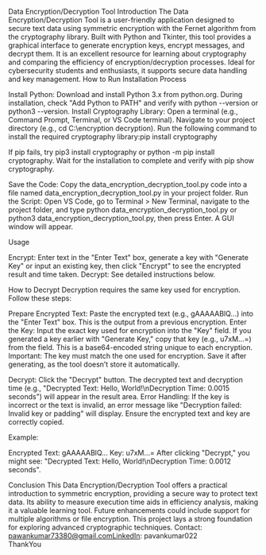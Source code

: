 Data Encryption/Decryption Tool
Introduction
The Data Encryption/Decryption Tool is a user-friendly application designed to secure text data using symmetric encryption with the Fernet algorithm from the cryptography library. Built with Python and Tkinter, this tool provides a graphical interface to generate encryption keys, encrypt messages, and decrypt them. It is an excellent resource for learning about cryptography and comparing the efficiency of encryption/decryption processes. Ideal for cybersecurity students and enthusiasts, it supports secure data handling and key management.
How to Run
Installation Process

Install Python: Download and install Python 3.x from python.org. During installation, check "Add Python to PATH" and verify with python --version or python3 --version.
Install Cryptography Library:
Open a terminal (e.g., Command Prompt, Terminal, or VS Code terminal).
Navigate to your project directory (e.g., cd C:\encryption decryption).
Run the following command to install the required cryptography library:pip install cryptography


If pip fails, try pip3 install cryptography or python -m pip install cryptography. Wait for the installation to complete and verify with pip show cryptography.


Save the Code: Copy the data_encryption_decryption_tool.py code into a file named data_encryption_decryption_tool.py in your project folder.
Run the Script: Open VS Code, go to Terminal > New Terminal, navigate to the project folder, and type python data_encryption_decryption_tool.py or python3 data_encryption_decryption_tool.py, then press Enter. A GUI window will appear.

Usage

Encrypt: Enter text in the "Enter Text" box, generate a key with "Generate Key" or input an existing key, then click "Encrypt" to see the encrypted result and time taken.
Decrypt: See detailed instructions below.

How to Decrypt
Decryption requires the same key used for encryption. Follow these steps:

Prepare Encrypted Text: Paste the encrypted text (e.g., gAAAAABlQ...) into the "Enter Text" box. This is the output from a previous encryption.
Enter the Key: Input the exact key used for encryption into the "Key" field. 
If you generated a key earlier with "Generate Key," copy that key (e.g., u7xM...=) from the field. This is a base64-encoded string unique to each encryption.
Important: The key must match the one used for encryption. Save it after generating, as the tool doesn’t store it automatically.


Decrypt: Click the "Decrypt" button. The decrypted text and decryption time (e.g., "Decrypted Text: Hello, World!\nDecryption Time: 0.0015 seconds") will appear in the result area.
Error Handling: If the key is incorrect or the text is invalid, an error message like "Decryption failed: Invalid key or padding" will display. Ensure the encrypted text and key are correctly copied.

Example:

Encrypted Text: gAAAAABlQ...
Key: u7xM...=
After clicking "Decrypt," you might see: "Decrypted Text: Hello, World!\nDecryption Time: 0.0012 seconds".

Conclusion
This Data Encryption/Decryption Tool offers a practical introduction to symmetric encryption, providing a secure way to protect text data. Its ability to measure execution time aids in efficiency analysis, making it a valuable learning tool. Future enhancements could include support for multiple algorithms or file encryption. This project lays a strong foundation for exploring advanced cryptographic techniques.
Contact: pawankumar73380@gmail.comLinkedIn: pavankumar022  
ThankYou
